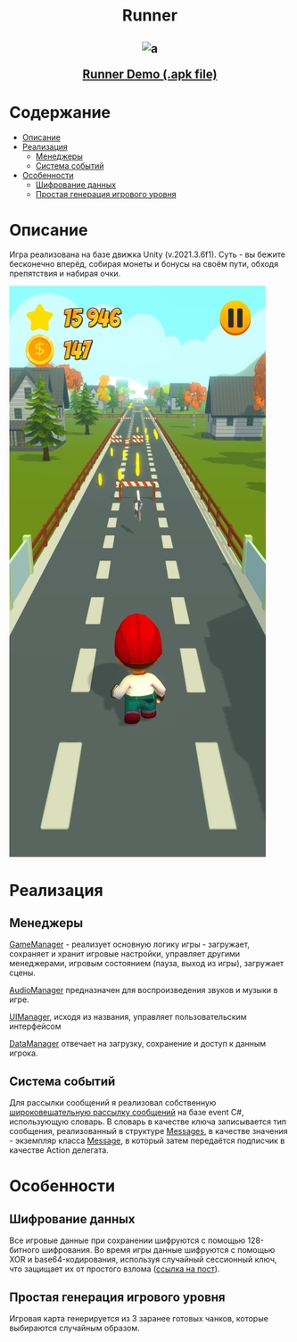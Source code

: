 <h1 align="center">Runner</h1>
<h2 align="center">

![a](Assets/Icons/icon.png)

[Runner Demo (.apk file)](https://drive.google.com/drive/folders/1dwZE-FzEZFK_5DWuO4rqVQcMVAV-Mb34?usp=sharing)
</h2>

# Содержание
* [Описание](#описание)
* [Реализация](#реализация)
    * [Менеджеры](#менеджеры)
    * [Система событий](#система-событий)
* [Особенности](#особенности)
    * [Шифрование данных](#шифрование-данных)
    * [Простая генерация игрового уровня](#простая-генерация-игрового-уровня)

# Описание
Игра реализована на базе движка Unity (v.2021.3.6f1). Суть - вы бежите бесконечно вперёд, собирая монеты и бонусы на своём пути, обходя препятствия и набирая очки.

![b](Screenshots/Screenshot_20220826-230701_Runner.jpg)

# Реализация
## Менеджеры
[GameManager](Assets/Scripts/Managers/GameManager.cs) - реализует основную логику игры - загружает, сохраняет и хранит игровые настройки, управляет другими менеджерами, игровым состоянием (пауза, выход из игры), загружает сцены.

[AudioManager](Assets/Scripts/Managers/AudioManager.cs) предназначен для воспроизведения звуков и музыки в игре.

[UIManager](Assets/Scripts/Managers/UIManager.cs), исходя из названия, управляет пользовательским интерфейсом

[DataManager](Assets/Scripts/Managers/DataManager.cs) отвечает на загрузку, сохранение и доступ к данным игрока.

## Система событий

Для рассылки сообщений я реализовал собственную [широковещательную рассылку сообщений](Assets/Scripts/Broadcast%20messages/BroadcastMessages.cs) на базе event C#, использующую словарь. В словарь в качестве ключа записывается тип сообщения, реализованный в структуре [Messages](Assets/Scripts/Broadcast%20messages/Messages.cs), в качестве значения - экземпляр класса [Message](Assets/Scripts/Broadcast%20messages/Message.cs), в который затем передаётся подписчик в качестве Action делегата.

# Особенности 
## Шифрование данных
Все игровые данные при сохранении шифруются с помощью 128-битного шифрования. Во время игры данные шифруются с помощью XOR и base64-кодирования, используя случайный сессионный ключ, что защищает их от простого взлома ([ссылка на пост](https://habr.com/ru/post/249681/)).

## Простая генерация игрового уровня
Игровая карта генерируется из 3 заранее готовых чанков, которые выбираются случайным образом.

